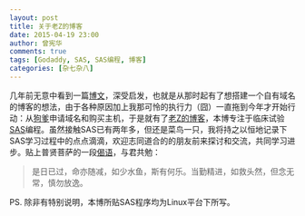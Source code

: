 ```yaml
---
layout: post
title: 关于老Z的博客
date: 2015-04-19 23:00
author: 曾宪华
comments: true
tags: [Godaddy, SAS, SAS编程, 博客]
categories: [杂七杂八]
---
```

<p>几年前无意中看到一篇<span style="text-decoration: none;"><a href="http://mindhacks.cn/2009/02/15/why-you-should-start-blogging-now/" target="_blank">博文</a></span>，深受启发，也就是从那时起有了想搭建一个自有域名的博客的想法，由于各种原因加上我那可怜的执行力（囧）一直拖到今年才开始行动：从<span style="text-decoration: none;"><a href="http://godaddy.com/" target="_blank">狗爹</a></span>申请域名和购买主机，于是就有了<span style="text-decoration: none;"><a href="http://www.xianhuazeng.com/cn/">老Z的博客</a></span>，本博专注于临床试验<span style="text-decoration: none;"><a href="http://www.sas.com/zh_cn/home.html" target="_blank">SAS</a></span>编程。虽然接触SAS已有两年多，但还是菜鸟一只，我将持之以恒地记录下SAS学习过程中的点点滴滴，欢迎志同道合的的朋友前来探讨和交流，共同学习进步。贴上普贤菩萨的一段<span style="text-decoration: none;"><a href="http://baike.baidu.com/link?url=_oxm8UsqOSnRSa_qDnHrX36X1AuvzT4GADwng_f19MyJj00Pbz8AHXQabbpHjmta78hlIwCOSx8YBBpzP7S4wK" target="_blank">偈语</a></span>，与君共勉：</p><blockquote><p>是日已过，命亦随减，如少水鱼，斯有何乐。当勤精进，如救头然，但念无常，慎勿放逸。</p></blockquote><p>PS. 除非有特别说明，本博所贴SAS程序均为Linux平台下所写。</p>